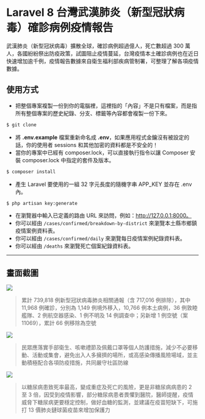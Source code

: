 # Laravel 8 台灣武漢肺炎（新型冠狀病毒）確診病例疫情報告

武漢肺炎（新型冠狀病毒）擴散全球，確診病例超過億人，死亡數超過 300 萬人，各國紛紛祭出防疫政策，試圖阻止疫情蔓延，台灣疫情本土確診病例也在近日快速增加逾千例，疫情報告數據來自衛生福利部疾病管制署，可整理了解各項疫情數據。

## 使用方式
- 把整個專案複製一份到你的電腦裡，這裡指的「內容」不是只有檔案，而是指所有整個專案的歷史紀錄、分支、標籤等內容都會複製一份下來。
```sh
$ git clone
```
- 將 __.env.example__ 檔案重新命名成 __.env__，如果應用程式金鑰沒有被設定的話，你的使用者 sessions 和其他加密的資料都是不安全的！
- 當你的專案中已經有 composer.lock，可以直接執行指令以讓 Composer 安裝 composer.lock 中指定的套件及版本。
```sh
$ composer install
```
- 產生 Laravel 要使用的一組 32 字元長度的隨機字串 APP_KEY 並存在 .env 內。
```sh
$ php artisan key:generate
```
- 在瀏覽器中輸入已定義的路由 URL 來訪問，例如：http://127.0.0.1:8000。
- 你可以經由 `/cases/confirmed/breakdown-by-district` 來瀏覽本土縣市鄉鎮疫情案例資料表。
- 你可以經由 `/cases/confirmed/daily` 來瀏覽每日疫情案例紀錄資料表。
- 你可以經由 `/deaths` 來瀏覽死亡個案紀錄資料表。

----

## 畫面截圖
![](https://i.imgur.com/G7eSgjd.gif)
> 累計 739,818 例新型冠狀病毒肺炎相關通報（含 717,016 例排除），其中 11,968 例確診，分別為 1,149 例境外移入，10,766 例本土病例，36 例敦睦艦隊、2 例航空器感染、1 例不明及 14 例調查中；另新增 1 例空號（案11069），累計 66 例移除為空號

![](https://i.imgur.com/ANa4TkM.gif)
> 民眾應落實手部衛生、咳嗽禮節及佩戴口罩等個人防護措施，減少不必要移動、活動或集會，避免出入人多擁擠的場所，或高感染傳播風險場域，並主動積極配合各項防疫措施，共同嚴守社區防線

![](https://i.imgur.com/KBkDWZo.gif)
> 以糖尿病患致死率最高，變成重症及死亡的風險，更是非糖尿病病患的 2 至 3 倍，因受到疫情影響，部分糖尿病患者畏懼到醫院，醫師提醒，疫情威脅下糖尿病更要穩定控制，做好血糖的監測，並建議在疫苗短缺下，可施打 13 價肺炎鏈球菌疫苗來增加保護力